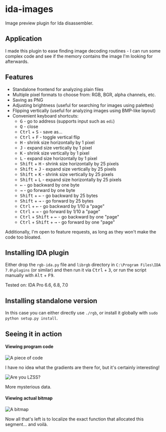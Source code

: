 # ida-images
Image preview plugin for Ida disassembler.

## Application

I made this plugin to ease finding image decoding routines - I can run some
complex code and see if the memory contains the image I'm looking for
afterwards.

## Features

- Standalone frontend for analyzing plain files
- Multiple pixel formats to choose from: RGB, BGR, alpha channels, etc.
- Saving as PNG
- Adjusting brightness (useful for searching for images using palettes)
- Flipping vertically (useful for analyzing images using BMP-like layout)
- Convenient keyboard shortcuts:
    - <kbd>G</kbd> - go to address (supports input such as `edi`)
    - <kbd>Q</kbd> - close
    - <kbd>Ctrl</kbd> + <kbd>S</kbd> - save as&hellip;
    - <kbd>Ctrl</kbd> + <kbd>F</kbd> - toggle vertical flip
    - <kbd>H</kbd> - shrink size horizontally by 1 pixel
    - <kbd>J</kbd> - expand size vertically by 1 pixel
    - <kbd>K</kbd> - shrink size vertically by 1 pixel
    - <kbd>L</kbd> - expand size horizontally by 1 pixel
    - <kbd>Shift</kbd> + <kbd>H</kbd> - shrink size horizontally by 25 pixels
    - <kbd>Shift</kbd> + <kbd>J</kbd> - expand size vertically by 25 pixels
    - <kbd>Shift</kbd> + <kbd>K</kbd> - shrink size vertically by 25 pixels
    - <kbd>Shift</kbd> + <kbd>L</kbd> - expand size horizontally by 25 pixels
    - <kbd>&larr;</kbd> - go backward by one byte
    - <kbd>&rarr;</kbd> - go forward by one byte
    - <kbd>Shift</kbd> + <kbd>&larr;</kbd> - go backward by 25 bytes
    - <kbd>Shift</kbd> + <kbd>&rarr;</kbd> - go forward by 25 bytes
    - <kbd>Ctrl</kbd> + <kbd>&larr;</kbd> - go backward by 1/10 a "page"
    - <kbd>Ctrl</kbd> + <kbd>&rarr;</kbd> - go forward by 1/10 a "page"
    - <kbd>Ctrl</kbd> + <kbd>Shift</kbd> + <kbd>&larr;</kbd> - go backward by one "page"
    - <kbd>Ctrl</kbd> + <kbd>Shift</kbd> + <kbd>&rarr;</kbd> - go forward by one "page"

Additionally, I'm open to feature requests, as long as they won't make the code
too bloated.

## Installing IDA plugin

Either drop the `rgb-ida.py` file and `librgb` directory in `C:\Program
Files\IDA 7.0\plugins` (or similar) and then run it via <kbd>Ctrl</kbd> +
<kbd>3</kbd>, or run the script manually with <kbd>Alt</kbd> + <kbd>F9</kbd>.

Tested on: IDA Pro 6.6, 6.8, 7.0

## Installing standalone version

In this case you can either directly use `./rgb`, or install it globally with
`sudo python setup.py install`.

## Seeing it in action

#### Viewing program code

![A piece of code](https://cloud.githubusercontent.com/assets/1045476/10188909/5caf5f88-6763-11e5-9398-eae1df05b941.png)

I have no idea what the gradients are there for, but it's certainly
interesting!

![Are you LZSS?](https://cloud.githubusercontent.com/assets/1045476/10188952/9f488f36-6763-11e5-91cf-76fd63d47c0d.png)

More mysterious data.

#### Viewing actual bitmap

![A bitmap](https://cloud.githubusercontent.com/assets/1045476/10188916/65e391be-6763-11e5-8388-967cde0c7c6e.png)

Now all that's left is to localize the exact function that allocated this
segment... and voilà.
